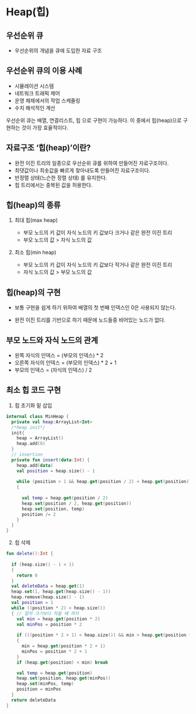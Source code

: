 # Heap(힙)

## 우선순위 큐

-  우선순위의 개념을 큐에 도입한 자료 구조

## 우선순위 큐의 이용 사례

- 시뮬레이션 시스템
- 네트워크 트래픽 제어
- 운영 체제에서의 작업 스케쥴링
- 수치 해석적인 계산

우선순위 큐는 배열, 연결리스트, 힙 으로 구현이 가능하다. 이 중에서 힙(heap)으로 구현하는 것이 가장 효율적이다.



## 자료구조 ‘힙(heap)’이란?

- 완전 이진 트리의 일종으로 우선순위 큐를 위하여 만들어진 자료구조이다.
- 최댓값이나 최솟값을 빠르게 찾아내도록 만들어진 자료구조이다.
- 반정렬 상태(느슨한 정렬 상태) 를 유지한다.
- 힙 트리에서는 중복된 값을 허용한다.

## 힙(heap)의 종류

1. 최대 힙(max heap)

   - 부모 노드의 키 값이 자식 노드의 키 값보다 크거나 같은 완전 이진 트리
   - 부모 노드의 값 > 자식 노드의 값

   

2. 최소 힙(min heap)

   - 부모 노드의 키 값이 자식 노드의 키 값보다 작거나 같은 완전 이진 트리
   - 자식 노드의 값 > 부모 노드의 값

## 힙(heap)의 구현

- 보통 구현을 쉽게 하기 위하여 배열의 첫 번째 인덱스인 0은 사용되지 않는다.

- 완전 이진 트리를 기반으로 하기 때문에 노드들중 비어있는 노드가 없다.

  

## 부모 노드와 자식 노드의 관계

- 왼쪽 자식의 인덱스 = (부모의 인덱스) * 2
- 오른쪽 자식의 인덱스 = (부모의 인덱스) * 2 + 1
- 부모의 인덱스 = (자식의 인덱스) / 2

## 최소 힙 코드 구현

1. 힙 초기화 밑 삽입

```kotlin
internal class MinHeap {
  private val heap:ArrayList<Int>
  /*heap init*/
  init{
    heap = ArrayList()
    heap.add(0) 
  }
  // insertion
  private fun insert(data:Int) {
    heap.add(data)
    val position = heap.size() - 1
  
    while (position > 1 && heap.get(position / 2) < heap.get(position))
    {
    
      val temp = heap.get(position / 2)
      heap.set(position / 2, heap.get(position))
      heap.set(position, temp)
      position /= 2
    }
  }
}
```

2. 힙 삭제

```kotlin
fun delete():Int {
 
  if (heap.size() - 1 < 1)
  {
    return 0
  }
  val deleteData = heap.get(1)
  heap.set(1, heap.get(heap.size() - 1))
  heap.remove(heap.size() - 1) 
  val position = 1
  while ((position * 2) < heap.size())
  { // 힙의 크기보다 작을 떄 까지
    val min = heap.get(position * 2)
    val minPos = position * 2 
   
    if (((position * 2 + 1) < heap.size()) && min > heap.get(position * 2 + 1))
    {
      min = heap.get(position * 2 + 1)
      minPos = position * 2 + 1 
    }
    if (heap.get(position) < min) break 

    val temp = heap.get(position)
    heap.set(position, heap.get(minPos))
    heap.set(minPos, temp)
    position = minPos
  }
  return deleteData
}
```




